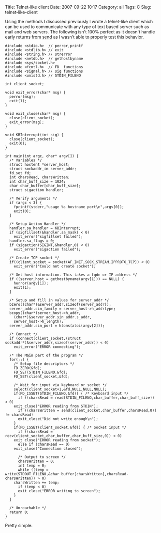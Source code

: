 Title: Telnet-like client
Date: 2007-09-22 10:17
Category: all
Tags: C
Slug: telnet-like-client

Using the methods I discussed previously I wrote a telnet-like client which can
be used to communicate with any type of text based server such as mail and web
servers. The following isn't 100% perfect as it doesn't handle early returns
from [send][] as I wasn't able to properly test this behavior.

    #include <stdio.h>  // perror,printf
    #include <stdlib.h> // exit
    #include <string.h> // strerror
    #include <netdb.h>  // gethostbyname
    #include <sys/socket.h>
    #include <fcntl.h>  // FD_ functions
    #include <signal.h> // sig functions
    #include <unistd.h> // STDIN_FILENO

    int client_socket;

    void exit_error(char* msg) {
      perror(msg);
      exit(1);
    }

    void exit_close(char* msg) {
      close(client_socket);
      exit_error(msg);
    }

    void KBInterrupt(int sig) {
      close(client_socket);
      exit(0);
    }

    int main(int argc, char* argv[]) {
      /* Variables */
      struct hostent *server_host;
      struct sockaddr_in server_addr;
      fd_set fd;
      int charsRead, charsWritten;
      int char_buff_size = 1024;
      char char_buffer[char_buff_size];
      struct sigaction handler;

      /* Verify arguments */
      if (argc < 3) {
        fprintf(stderr,"usage %s hostname port\n",argv[0]);
        exit(0);
      }

      /* Setup Action Handler */
      handler.sa_handler = KBInterrupt;
      if (sigfillset(&handler.sa_mask) < 0)
        exit_error("sigfillset failed");
      handler.sa_flags = 0;
      if (sigaction(SIGINT,&handler,0) < 0)
        exit_error("sigaction failed");

      /* Create TCP socket */
      if((client_socket = socket(AF_INET,SOCK_STREAM,IPPROTO_TCP)) < 0)
        exit_error("Could not create socket");

      /* Get host information. This takes a fqdn or IP address */
      if ((server_host = gethostbyname(argv[1])) == NULL) {
        herror(argv[1]);
        exit(1);
      }

      /* Setup and fill in values for server_addr */
      bzero((char*)&server_addr,sizeof(server_addr));
      server_addr.sin_family = server_host->h_addrtype;
      bcopy((char*)server_host->h_addr,
        (char*)&server_addr.sin_addr.s_addr,
        server_host->h_length);
      server_addr.sin_port = htons(atoi(argv[2]));

      /* Connect */
      if (connect(client_socket,(struct sockaddr*)&server_addr,sizeof(server_addr)) < 0)
        exit_error("ERROR connecting");

      /* The Main part of the program */
      for(;;) {
        /* Setup file descriptors */
        FD_ZERO(&fd);
        FD_SET(STDIN_FILENO,&fd);
        FD_SET(client_socket,&fd);

        /* Wait for input via keyboard or socket */
        select(client_socket+1,&fd,NULL,NULL,NULL);
        if(FD_ISSET(STDIN_FILENO,&fd)) { /* Keyboard input */
          if ((charsRead = read(STDIN_FILENO,char_buffer,char_buff_size)) < 0)
        exit_close("ERROR reading from STDIN");
          if ((charsWritten = send(client_socket,char_buffer,charsRead,0)) != charsRead)
          exit_close("Did not write enough\n");
        }
        if(FD_ISSET(client_socket,&fd)) { /* Socket input */
          if ((charsRead = recv(client_socket,char_buffer,char_buff_size,0)) < 0)
        exit_close("ERROR reading from socket");
          else if (charsRead == 0)
        exit_close("Connection closed");

          /* Output to screen */
          charsWritten = 0;
          int temp = 0;
          while ((temp = write(STDOUT_FILENO,&char_buffer[charsWritten],charsRead-charsWritten)) > 0)
        charsWritten += temp;
          if (temp < 0)
          exit_close("ERROR writing to screen");
        }
      }

      /* Unreachable */
      return 0;
    }

Pretty simple.

  [send]: http://www.opengroup.org/onlinepubs/009695399/functions/send.html
